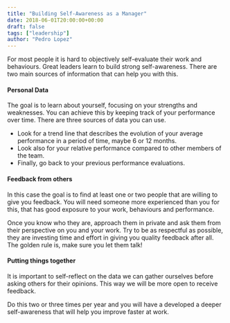```yaml
---
title: "Building Self-Awareness as a Manager"
date: 2018-06-01T20:00:00+00:00
draft: false
tags: ["leadership"]
author: "Pedro Lopez"
---
```


For most people it is hard to objectively self-evaluate their work and behaviours. Great leaders learn to build strong self-awareness. There are two main sources of information that can help you with this.

<!--more-->

#### Personal Data

The goal is to learn about yourself, focusing on your strengths and weaknesses. You can achieve this by keeping track of your performance over time. There are three sources of data you can use.

- Look for a trend line that describes the evolution of your average performance in a period of time, maybe 6 or 12 months.
- Look also for your relative performance compared to other members of the team.
- Finally, go back to your previous performance evaluations.

#### Feedback from others

In this case the goal is to find at least one or two people that are willing to give you feedback. You will need someone more experienced than you for this, that has good exposure to your work, behaviours and performance.

Once you know who they are, approach them in private and ask them from their perspective on you and your work. Try to be as respectful as possible, they are investing time and effort in giving you quality feedback after all. The golden rule is, make sure you let them talk!

#### Putting things together

It is important to self-reflect on the data we can gather ourselves before asking others for their opinions. This way we will be more open to receive feedback.

Do this two or three times per year and you will have a developed a deeper self-awareness that will help you improve faster at work.
